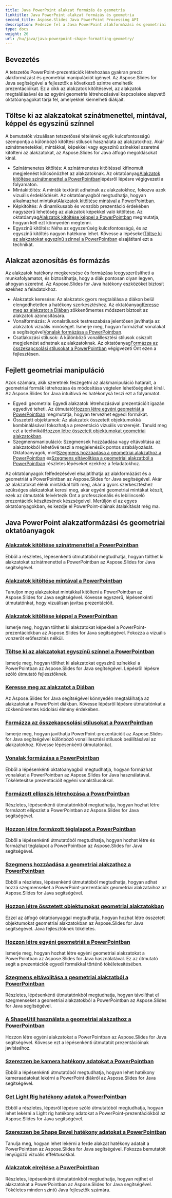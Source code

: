 ```yaml
---
title: Java PowerPoint alakzat formázás és geometria
linktitle: Java PowerPoint alakzat formázás és geometria
second_title: Aspose.Slides Java PowerPoint Processing API
description: Fedezze fel a Java PowerPoint alakformázási és geometriai oktatóanyagait. Tanuljon meg alakzatokat kitölteni, alakzatokat keresni és egyéni geometriát létrehozni az Aspose.Slides for Java segítségével.
type: docs
weight: 26
url: /hu/java/java-powerpoint-shape-formatting-geometry/
---
```

## Bevezetés

A tetszetős PowerPoint-prezentációk létrehozása gyakran precíz alakformázást és geometriai manipulációt igényel. Az Aspose.Slides for Java segítségével a fejlesztők a következő szintre emelhetik prezentációikat. Ez a cikk az alakzatok kitöltésével, az alakzatok megtalálásával és az egyéni geometria létrehozásával kapcsolatos alapvető oktatóanyagokat tárja fel, amelyekkel kiemelheti diákjait.

## Töltse ki az alakzatokat színátmenettel, mintával, képpel és egyszínű színnel

A bemutatók vizuálisan tetszetőssé tételének egyik kulcsfontosságú szempontja a különböző kitöltési stílusok használata az alakzatokhoz. Akár színátmenetekkel, mintákkal, képekkel vagy egyszínű színekkel szeretné kitölteni az alakzatokat, az Aspose.Slides for Java átfogó megoldásokat kínál. 

-  Színátmenetes kitöltés: A színátmenetes kitöltéssel kifinomult megjelenést kölcsönözhet az alakzatoknak. Az oktatóanyag[Alakzatok kitöltése színátmenettel a PowerPointban](./fill-shapes-gradient-powerpoint/)lépésről lépésre végigvezeti a folyamaton.
-  Mintakitöltés: A minták textúrát adhatnak az alakzatokhoz, fokozva azok vizuális érdeklődését. Az oktatóanyagból megtudhatja, hogyan alkalmazhat mintákat[Alakzatok kitöltése mintával a PowerPointban](./fill-shapes-pattern-powerpoint/).
-  Képkitöltés: A dinamikusabb és vonzóbb prezentáció érdekében nagyszerű lehetőség az alakzatok képekkel való kitöltése. Az oktatóanyag[Alakzatok kitöltése képpel a PowerPointban](./fill-shapes-picture-powerpoint/) megmutatja, hogyan kell ezt könnyedén megtenni.
-  Egyszínű kitöltés: Néha az egyszerűség kulcsfontosságú, és az egyszínű kitöltés nagyon hatékony lehet. Kövesse a lépéseket[Töltse ki az alakzatokat egyszínű színnel a PowerPointban](./fill-shapes-solid-color-powerpoint/) elsajátítani ezt a technikát.

## Alakzat azonosítás és formázás

Az alakzatok hatékony megkeresése és formázása leegyszerűsítheti a munkafolyamatot, és biztosíthatja, hogy a diák pontosan olyan legyen, ahogyan szeretné. Az Aspose.Slides for Java hatékony eszközöket biztosít ezekhez a feladatokhoz.

-  Alakzatok keresése: Az alakzatok gyors megtalálása a diákon belül elengedhetetlen a hatékony szerkesztéshez. Az oktatóanyag[Keresse meg az alakzatot a Diában](./find-shape-slide-powerpoint/) zökkenőmentes módszert biztosít az alakzatok azonosítására.
-  Vonalformázás: A vonalstílusok testreszabása jelentősen javíthatja az alakzatok vizuális minőségét. Ismerje meg, hogyan formázhat vonalakat a segítségével[Vonalak formázása a PowerPointban](./format-lines-powerpoint/).
-  Csatlakozási stílusok: A különböző vonalillesztési stílusok csiszolt megjelenést adhatnak az alakzatoknak. Az oktatóanyag[Formázza az összekapcsolási stílusokat a PowerPointban](./format-join-styles-powerpoint/) végigvezeti Önt ezen a fejlesztésen.

## Fejlett geometriai manipuláció

Azok számára, akik szeretnék feszegetni az alakmanipuláció határait, a geometriai formák létrehozása és módosítása végtelen lehetőségeket kínál. Az Aspose.Slides for Java intuitívvá és hatékonysá teszi ezt a folyamatot.

-  Egyedi geometria: Egyedi alakzatok létrehozásával prezentációit igazán egyedivé teheti. Az útmutató[Hozzon létre egyéni geometriát a PowerPointban](./create-custom-geometry-powerpoint/) megmutatja, hogyan tervezhet egyedi formákat.
-  Összetett objektumok: Az alakzatok összetett objektumokká kombinálásával fokozhatja a prezentáció vizuális vonzerejét. Tanuld meg ezt a technikát[Hozzon létre összetett objektumokat geometriai alakzatokban](./create-composite-objects-geometry-shapes-powerpoint/).
-  Szegmensmanipuláció: Szegmensek hozzáadása vagy eltávolítása az alakzatokból lehetővé teszi a megjelenésük pontos szabályozását. Oktatóanyagok, mint[Szegmens hozzáadása a geometriai alakzathoz a PowerPointban](./add-segment-geometry-shape-powerpoint/) és[Szegmens eltávolítása a geometriai alakzatból a PowerPointban](./remove-segment-geometry-shape-powerpoint/) részletes lépéseket ezekhez a feladatokhoz.

Az oktatóanyagok felfedezésével elsajátíthatja az alakformázást és a geometriát a PowerPointban az Aspose.Slides for Java segítségével. Akár az alakzatokat élénk mintákkal tölti meg, akár a gyors szerkesztéshez szükséges alakzatokat keresi meg, akár egyéni geometriai mintákat készít, ezek az útmutatók felvértezik Önt a professzionális és lebilincselő prezentációk készítésének készségeivel. Merüljön el az egyes oktatóanyagokban, és kezdje el PowerPoint-diáinak átalakítását még ma.
## Java PowerPoint alakzatformázási és geometriai oktatóanyagok
### [Alakzatok kitöltése színátmenettel a PowerPointban](./fill-shapes-gradient-powerpoint/)
Ebből a részletes, lépésenkénti útmutatóból megtudhatja, hogyan tölthet ki alakzatokat színátmenettel a PowerPointban az Aspose.Slides for Java segítségével.
### [Alakzatok kitöltése mintával a PowerPointban](./fill-shapes-pattern-powerpoint/)
Tanuljon meg alakzatokat mintákkal kitölteni a PowerPointban az Aspose.Slides for Java segítségével. Kövesse egyszerű, lépésenkénti útmutatónkat, hogy vizuálisan javítsa prezentációit.
### [Alakzatok kitöltése képpel a PowerPointban](./fill-shapes-picture-powerpoint/)
Ismerje meg, hogyan tölthet ki alakzatokat képekkel a PowerPoint-prezentációkban az Aspose.Slides for Java segítségével. Fokozza a vizuális vonzerőt erőfeszítés nélkül.
### [Töltse ki az alakzatokat egyszínű színnel a PowerPointban](./fill-shapes-solid-color-powerpoint/)
Ismerje meg, hogyan tölthet ki alakzatokat egyszínű színekkel a PowerPointban az Aspose.Slides for Java segítségével. Lépésről lépésre szóló útmutató fejlesztőknek.
### [Keresse meg az alakzatot a Diában](./find-shape-slide-powerpoint/)
Az Aspose.Slides for Java segítségével könnyedén megtalálhatja az alakzatokat a PowerPoint diákban. Kövesse lépésről lépésre útmutatónkat a zökkenőmentes kódolási élmény érdekében.
### [Formázza az összekapcsolási stílusokat a PowerPointban](./format-join-styles-powerpoint/)
Ismerje meg, hogyan javíthatja PowerPoint-prezentációit az Aspose.Slides for Java segítségével különböző vonalillesztési stílusok beállításával az alakzatokhoz. Kövesse lépésenkénti útmutatónkat.
### [Vonalak formázása a PowerPointban](./format-lines-powerpoint/)
Ebből a lépésenkénti oktatóanyagból megtudhatja, hogyan formázhat vonalakat a PowerPointban az Aspose.Slides for Java használatával. Tökéletesítse prezentációit egyéni vonalstílusokkal.
### [Formázott ellipszis létrehozása a PowerPointban](./create-formatted-ellipse-powerpoint/)
Részletes, lépésenkénti útmutatónkból megtudhatja, hogyan hozhat létre formázott ellipszist a PowerPointban az Aspose.Slides for Java segítségével.
### [Hozzon létre formázott téglalapot a PowerPointban](./create-formatted-rectangle-powerpoint/)
Ebből a lépésenkénti útmutatóból megtudhatja, hogyan hozhat létre és formázhat téglalapot a PowerPointban az Aspose.Slides for Java segítségével.
### [Szegmens hozzáadása a geometriai alakzathoz a PowerPointban](./add-segment-geometry-shape-powerpoint/)
Ebből a részletes, lépésenkénti útmutatóból megtudhatja, hogyan adhat hozzá szegmenseket a PowerPoint-prezentációk geometriai alakzataihoz az Aspose.Slides for Java segítségével.
### [Hozzon létre összetett objektumokat geometriai alakzatokban](./create-composite-objects-geometry-shapes-powerpoint/)
Ezzel az átfogó oktatóanyaggal megtudhatja, hogyan hozhat létre összetett objektumokat geometriai alakzatokban az Aspose.Slides for Java segítségével. Java fejlesztőknek tökéletes.
### [Hozzon létre egyéni geometriát a PowerPointban](./create-custom-geometry-powerpoint/)
Ismerje meg, hogyan hozhat létre egyéni geometriai alakzatokat a PowerPointban az Aspose.Slides for Java használatával. Ez az útmutató segít a prezentációk egyedi formákkal történő tökéletesítésében.
### [Szegmens eltávolítása a geometriai alakzatból a PowerPointban](./remove-segment-geometry-shape-powerpoint/)
Részletes, lépésenkénti útmutatónkból megtudhatja, hogyan távolíthat el szegmenseket a geometriai alakzatokból a PowerPointban az Aspose.Slides for Java segítségével.
### [A ShapeUtil használata a geometriai alakzathoz a PowerPointban](./use-shapeutil-geometry-shape-powerpoint/)
Hozzon létre egyéni alakzatokat a PowerPointban az Aspose.Slides for Java segítségével. Kövesse ezt a lépésenkénti útmutatót prezentációinak javításához.
### [Szerezzen be kamera hatékony adatokat a PowerPointban](./get-camera-effective-data-powerpoint/)
Ebből a lépésenkénti útmutatóból megtudhatja, hogyan lehet hatékony kameraadatokat lekérni a PowerPoint diákról az Aspose.Slides for Java segítségével.
### [Get Light Rig hatékony adatok a PowerPointban](./get-light-rig-effective-data-powerpoint/)
Ebből a részletes, lépésről lépésre szóló útmutatóból megtudhatja, hogyan lehet lekérni a Light rig hatékony adatokat a PowerPoint-prezentációkból az Aspose.Slides for Java segítségével.
### [Szerezzen be Shape Bevel hatékony adatokat a PowerPointban](./get-shape-bevel-effective-data-powerpoint/)
Tanulja meg, hogyan lehet lekérni a ferde alakzat hatékony adatait a PowerPointban az Aspose.Slides for Java segítségével. Fokozza bemutatóit lenyűgöző vizuális effektusokkal.
### [Alakzatok elrejtése a PowerPointban](./hide-shapes-powerpoint/)
Részletes, lépésenkénti útmutatónkból megtudhatja, hogyan rejthet el alakzatokat a PowerPointban az Aspose.Slides for Java segítségével. Tökéletes minden szintű Java fejlesztők számára.
